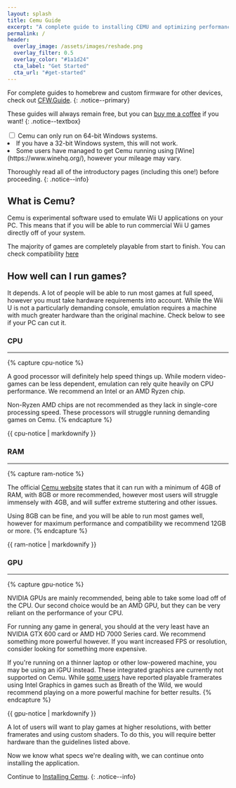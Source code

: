 ```yaml
---
layout: splash
title: Cemu Guide
excerpt: "A complete guide to installing CEMU and optimizing performance."
permalink: /
header:  
  overlay_image: /assets/images/reshade.png
  overlay_filter: 0.5
  overlay_color: "#1a1d24"
  cta_label: "Get Started"
  cta_url: "#get-started"
---
```


For complete guides to homebrew and custom firmware for other devices, check out [CFW.Guide](https://cfw.guide).
{: .notice--primary}

These guides will always remain free, but you can [buy me a coffee](https://www.buymeacoffee.com/emiyl) if you want!
{: .notice--textbox}

<div class="wrap-collabsible notice--danger">
  <input id="collapsible" class="toggle" type="checkbox">
  <label for="collapsible" class="lbl-toggle">Cemu can only run on 64-bit Windows systems.</label>
  <div class="collapsible-content">
    <div class="content-inner">
      <li>If you have a 32-bit Windows system, this will not work.</li>
      <li>Some users have managed to get Cemu running using [Wine](https://www.winehq.org/), however your mileage may vary.</li>
    </div>
  </div>
</div>

Thoroughly read all of the introductory pages (including this one!) before proceeding.
{: .notice--info}

## What is Cemu?

Cemu is experimental software used to emulate Wii U applications on your PC. This means that if you will be able to run commercial Wii U games directly off of your system.

The majority of games are completely playable from start to finish. You can check compatibility [here](http://compat.cemu.info/)

## How well can I run games?

It depends. A lot of people will be able to run most games at full speed, however you must take hardware requirements into account. While the Wii U is not a particularly demanding console, emulation requires a machine with much greater hardware than the original machine. Check below to see if your PC can cut it.

### CPU
---

{% capture cpu-notice %}

A good processor will definitely help speed things up. While modern video-games can be less dependent, emulation can rely quite heavily on CPU performance. We recommend an Intel or an AMD Ryzen chip.

Non-Ryzen AMD chips are not recommended as they lack in single-core processing speed. These processors will struggle running demanding games on Cemu.
{% endcapture %}

<div class="notice--textbox">{{ cpu-notice | markdownify }}</div>

### RAM
---

{% capture ram-notice %}

The official [Cemu website](https://cemu.info/) states that it can run with a minimum of 4GB of RAM, with 8GB or more recommended, however most users will struggle immensely with 4GB, and will suffer extreme stuttering and other issues.

Using 8GB can be fine, and you will be able to run most games well, however for maximum performance and compatibility we recommend 12GB or more.
{% endcapture %}

<div class="notice--textbox">{{ ram-notice | markdownify }}</div>

### GPU
---

{% capture gpu-notice %}

NVIDIA GPUs are mainly recommended, being able to take some load off of the CPU. Our second choice would be an AMD GPU, but they can be very reliant on the performance of your CPU.

For running any game in general, you should at the very least have an NVIDIA GTX 600 card or AMD HD 7000 Series card. We recommend something more powerful however. If you want increased FPS or resolution, consider looking for something more expensive.

If you're running on a thinner laptop or other low-powered machine, you may be using an iGPU instead. These integrated graphics are currently not supported on Cemu. While [some users](http://wiki.cemu.info/wiki/The_Legend_of_Zelda:_Breath_of_the_Wild#Testing) have reported playable framerates using Intel Graphics in games such as Breath of the Wild, we would recommend playing on a more powerful machine for better results.
{% endcapture %}

<div class="notice--textbox">{{ gpu-notice | markdownify }}</div>

A lot of users will want to play games at higher resolutions, with better framerates and using custom shaders. To do this, you will require better hardware than the guidelines listed above.

Now we know what specs we're dealing with, we can continue onto installing the application.

Continue to [Installing Cemu](installing-cemu).
{: .notice--info}

<a id="get-started"/>
